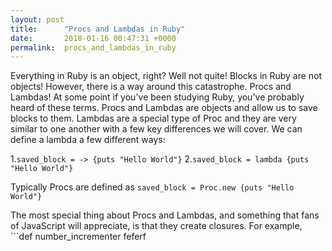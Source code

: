 ```yaml
---
layout: post
title:      "Procs and Lambdas in Ruby"
date:       2018-01-16 00:47:31 +0000
permalink:  procs_and_lambdas_in_ruby
---
```


Everything in Ruby is an object, right? Well not quite! Blocks in Ruby are not objects! However, there is a way around this catastrophe. Procs and Lambdas! At some point if you've been studying Ruby, you've probably heard of these terms. Procs and Lambdas are objects and allow us to save blocks to them. Lambdas are a special type of Proc and they are very similar to one another with a few key differences we will cover. We can define a lambda a few different ways:

1.```saved_block = -> {puts "Hello World"}```
2.```saved_block = lambda {puts "Hello World"}```

Typically Procs are defined as ```saved_block = Proc.new {puts "Hello World"}```

The most special thing about Procs and Lambdas, and something that fans of JavaScript will appreciate, is that they create closures. For example, ```def number_incrementer
feferf
